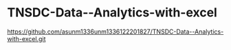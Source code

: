 # TNSDC-Data--Analytics-with-excel

https://github.com/asunm1336unm1336122201827/TNSDC-Data--Analytics-with-excel.git
